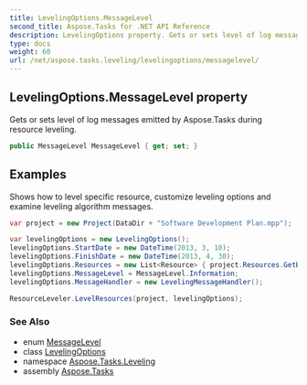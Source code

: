 ```yaml
---
title: LevelingOptions.MessageLevel
second_title: Aspose.Tasks for .NET API Reference
description: LevelingOptions property. Gets or sets level of log messages emitted by Aspose.Tasks during resource leveling
type: docs
weight: 60
url: /net/aspose.tasks.leveling/levelingoptions/messagelevel/
---
```

## LevelingOptions.MessageLevel property

Gets or sets level of log messages emitted by Aspose.Tasks during resource leveling.

```csharp
public MessageLevel MessageLevel { get; set; }
```

## Examples

Shows how to level specific resource, customize leveling options and examine leveling algorithm messages.

```csharp
var project = new Project(DataDir + "Software Development Plan.mpp");

var levelingOptions = new LevelingOptions();
levelingOptions.StartDate = new DateTime(2013, 3, 10);
levelingOptions.FinishDate = new DateTime(2013, 4, 30);
levelingOptions.Resources = new List<Resource> { project.Resources.GetById(7) };
levelingOptions.MessageLevel = MessageLevel.Information;
levelingOptions.MessageHandler = new LevelingMessageHandler();

ResourceLeveler.LevelResources(project, levelingOptions);
```

### See Also

* enum [MessageLevel](../../../aspose.tasks/messagelevel/)
* class [LevelingOptions](../)
* namespace [Aspose.Tasks.Leveling](../../levelingoptions/)
* assembly [Aspose.Tasks](../../../)


